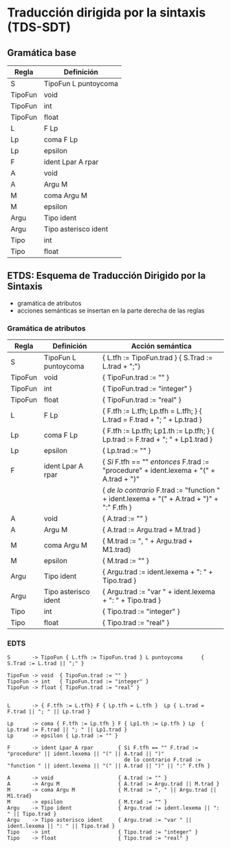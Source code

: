 # Traducción dirigida por la sintaxis (TDS-SDT)

## Gramática base

| Regla  | Definición |
|---|---|
| S  | TipoFun L puntoycoma  |
| TipoFun  |  void |
| TipoFun  |  int |
| TipoFun  |  float |
| L  |  F Lp |
| Lp  |  coma F Lp |
| Lp  |  epsilon |
| F  |  ident Lpar A rpar |
| A  |  void |
| A  |  Argu M |
| M  |  coma Argu M |
| M  |  epsilon |
| Argu  |  Tipo ident |
| Argu  |  Tipo asterisco ident |
| Tipo  |  int |
| Tipo  |  float |

## ETDS: Esquema de Traducción Dirigido por la Sintaxis

- gramática de atributos
- acciones semánticas se insertan en la parte derecha de las reglas

### Gramática de atributos

| Regla  | Definición | Acción semántica |
|---|---|---|
| S  | TipoFun L puntoycoma  | { L.tfh := TipoFun.trad } { S.Trad := L.trad + ";"}  |
| TipoFun  |  void | { TipoFun.trad := "" } |
| TipoFun  |  int | { TipoFun.trad := "integer" } |
| TipoFun  |  float | { TipoFun.trad := "real" } |
| L  |  F Lp | { F.tfh := L.tfh; Lp.tfh = L.tfh; } { L.trad =  F.trad + "; " + Lp.trad } |
| Lp  |  coma F Lp | { F.tfh := Lp.tfh; Lp1.th := Lp.tfh; } { Lp.trad := F.trad + "; " + Lp1.trad } |
| Lp  |  epsilon | { Lp.trad := "" } |
| F  |  ident Lpar A rpar | { _Si_ F.tfh == "" _entonces_ F.trad := "procedure" + ident.lexema + "(" + A.trad + ")"  |
| | | { _de lo contrario_ F.trad := "function " + ident.lexema + "(" + A.trad + ")" + ":" F.tfh } |
| A  |  void | { A.trad := "" } |
| A  |  Argu M | { A.trad := Argu.trad + M.trad } |
| M  |  coma Argu M | { M.trad := ", " + Argu.trad + M1.trad} |
| M  |  epsilon | { M.trad := "" } |
| Argu  |  Tipo ident | { Argu.trad := ident.lexema + ": " + Tipo.trad } |
| Argu  |  Tipo asterisco ident | { Argu.trad := "var " + ident.lexema + ": " + Tipo.trad }  |
| Tipo  |  int | { Tipo.trad := "integer" } |
| Tipo  |  float | { Tipo.trad := "real" } |
      

### EDTS
```
S       -> TipoFun { L.tfh := TipoFun.trad } L puntoycoma      { S.Trad := L.trad || ";" } 

TipoFun -> void  { TipoFun.trad := "" }
TipoFun -> int   { TipoFun.trad := "integer" }
TipoFun -> float { TipoFun.trad := "real" }


L       -> { F.tfh := L.tfh} F { Lp.tfh = L.tfh }  Lp { L.trad =  F.trad || "; " || Lp.trad }

Lp      -> coma { F.tfh := Lp.tfh } F { Lp1.th := Lp.tfh } Lp  { Lp.trad := F.trad || "; " || Lp1.trad }
Lp      -> epsilon { Lp.trad := "" } 

F       -> ident Lpar A rpar        { Si F.tfh == "" F.trad := "procedure" || ident.lexema || "(" || A.trad || ")" 
                                      de lo contrario F.trad := "function " || ident.lexema || "(" || A.trad || ")" || ":" F.tfh }
                                      
A       -> void                     { A.trad := "" }
A       -> Argu M                   { A.trad := Argu.trad || M.trad }
M       -> coma Argu M              { M.trad := ", " || Argu.trad || M1.trad}
M       -> epsilon                  { M.trad := "" }
Argu    -> Tipo ident               { Argu.trad := ident.lexema || ": " || Tipo.trad }
Argu    -> Tipo asterisco ident     { Argu.trad := "var " || ident.lexema || ": " || Tipo.trad } 
Tipo    -> int                      { Tipo.trad := "integer" }
Tipo    -> float                    { Tipo.trad := "real" }
```
